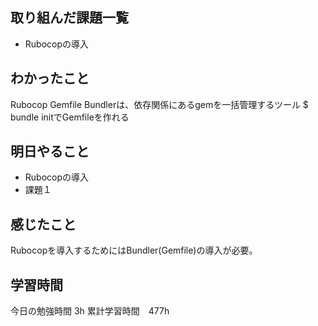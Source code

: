 ## 取り組んだ課題一覧
- Rubocopの導入

## わかったこと
Rubocop
Gemfile
Bundlerは、依存関係にあるgemを一括管理するツール
$ bundle initでGemfileを作れる

## 明日やること
- Rubocopの導入
- 課題１

## 感じたこと
Rubocopを導入するためにはBundler(Gemfile)の導入が必要。

## 学習時間
今日の勉強時間 3h
累計学習時間　477h
